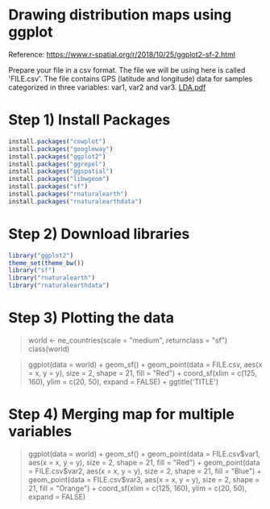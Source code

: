 # Drawing distribution maps using ggplot 

Reference: https://www.r-spatial.org/r/2018/10/25/ggplot2-sf-2.html

Prepare your file in a csv format. The file we will be using here is called 'FILE.csv'. The file contains GPS (latitude and longitude) data for samples categorized in three variables: var1, var2 and var3.
[LDA.pdf](https://github.com/DTVasques/Plants-Taxonomy/files/8712975/LDA.pdf)

# Step 1) Install Packages

```js
install.packages("cowplot")
install.packages("googleway")
install.packages("ggplot2")
install.packages("ggrepel")
install.packages("ggspatial")
install.packages("libwgeom")
install.packages("sf")
install.packages("rnaturalearth")
install.packages("rnaturalearthdata")
```

# Step 2) Download libraries

```js
library("ggplot2")
theme_set(theme_bw())
library("sf")
library("rnaturalearth")
library("rnaturalearthdata")
```

# Step 3) Plotting the data
> world <- ne_countries(scale = "medium", returnclass = "sf")
class(world)

> ggplot(data = world) +
  geom_sf() +
  geom_point(data = FILE.csv, aes(x = x, y = y), size = 2, 
             shape = 21, fill = "Red") +
  coord_sf(xlim = c(125, 160), ylim = c(20, 50), expand = FALSE) + ggtitle('TITLE') 

# Step 4) Merging map for multiple variables

>ggplot(data = world) +
  geom_sf() +
  geom_point(data = FILE.csv$var1, aes(x = x, y = y), size = 2, 
             shape = 21, fill = "Red") +
  geom_point(data = FILE.csv$var2, aes(x = x, y = y), size = 2, 
             shape = 21, fill = "Blue") +
  geom_point(data = FILE.csv$var3, aes(x = x, y = y), size = 2, 
             shape = 21, fill = "Orange") +
  coord_sf(xlim = c(125, 160), ylim = c(20, 50), expand = FALSE)
 

